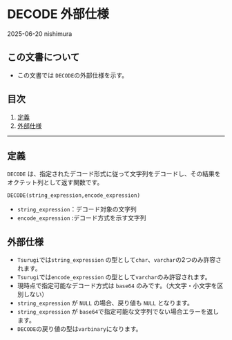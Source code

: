 # DECODE 外部仕様

2025-06-20 nishimura

## この文書について

- この文書では `DECODE`の外部仕様を示す。

## 目次

1. [定義](#定義)
2. [外部仕様](#外部仕様)

---

## 定義

`DECODE` は、指定されたデコード形式に従って文字列をデコードし、その結果をオクテット列として返す関数です。


```
DECODE(string_expression,encode_expression)
```

- `string_expression`：デコード対象の文字列
- `encode_expression` :デコード方式を示す文字列

## 外部仕様

- `Tsurugi`では`string_expression` の型として`char`、`varchar`の2つのみ許容されます。
- `Tsurugi`では`encode_expression` の型として`varchar`のみ許容されます。
- 現時点で指定可能なデコード方式は `base64` のみです。（大文字・小文字を区別しない）
- `string_expression` が `NULL` の場合、戻り値も `NULL` となります。
- `string_expression` が `base64`で指定可能な文字列でない場合エラーを返します。
- `DECODE`の戻り値の型は`varbinary`になります。
